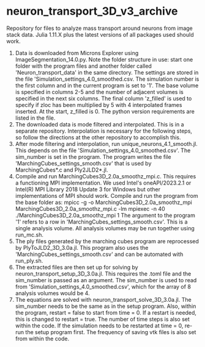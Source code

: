 # neuron_transport_3D_v3_archive
Repository for files to analyze mass transport around neurons from image stack data. Julia 1.11.X plus the latest versions of all packages used should work.

1) Data is downloaded from Microns Explorer using ImageSegmentation_14.0.py.  Note the folder structure in use: start one folder with the program files and another folder called 'Neuron_transport_data' in the same directory.  The settings are stored in the file 'Simulation_settings_4.0_smoothed.csv. The simulation number is the first column and in the current program is set to '1'.  The base volume is specified in columns 2-5 and the number of adjacent volumes is specified in the next six columns.  The final column 'z_filled' is used to specify if zloc has been multiplied by 5 with 4 interpolated frames inserted.  At the start, z_filled is 0.  The python version requirements are listed in the file.
2) The downloaded data is mode filtered and interpolated.  This is in a separate repository.  Interpolation is necessary for the following steps, so follow the directions at the other repository to accomplish this.
3) After mode filtering and interpolation, run unique_neurons_4.1_smooth.jl.  This depends on the file 'Simulation_settings_4.0_smoothed.csv'. The sim_number is set in the program.  The program writes the file 'MarchingCubes_settings_smooth.csv' that is used by MarchingCubes*.c and Ply2JLD2*.jl.
4) Compile and run MarchingCubes3D_2.0a_smoothz_mpi.c.  This requires a functioning MPI implementation.  We used Intel's oneAPI/2023.2.1 or Intel(R) MPI Library 2018 Update 3 for Windows but other implementations of MPI should work.  Compile and run the program from the base folder as:
mpicc -g -o MarchingCubes3D_2.0a_smoothz_mpi MarchingCubes3D_2.0a_smoothz_mpi.c -lm
mpiexec -n 40 ./MarchingCubes3D_2.0a_smoothz_mpi 1
The argument to the program '1' refers to a row in 'MarchingCubes_settings_smooth.csv'. This is a single analysis volume.  All analysis volumes may be run together using run_mc.sh.
5) The ply files generated by the marching cubes program are reprocessed by PlyToJLD2_3D_3.0a.jl. This program also uses the 'MarchingCubes_settings_smooth.csv' and can be automated with run_ply.sh.
6) The extracted files are then set up for solving by neuron_transport_setup_3D_3.0a.jl.  This requires the .toml file and the sim_number is passed as an argument.  The sim_number is used to read from 'Simulation_settings_4.0_smoothed.csv', which for the array of 8 analysis volumes would be 4.
7) The equations are solved with neuron_transport_solve_3D_3.0a.jl.  The sim_number needs to be the same as in the setup program.  Also, within the program, restart = false to start from time = 0.  If a restart is needed, this is changed to restart = true.  The number of time steps is also set within the code.  If the simulation needs to be restarted at time = 0, re-run the setup program first.  The frequency of saving vtk files is also set from within the code.
